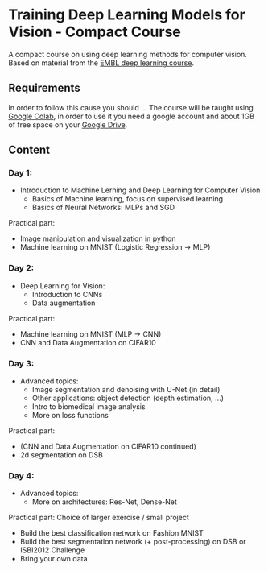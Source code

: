 # Training Deep Learning Models for Vision - Compact Course

A compact course on using deep learning methods for computer vision.
Based on material from the [EMBL deep learning course](https://github.com/kreshuklab/teaching-dl-course-2019).


## Requirements

In order to follow this cause you should ...
The course will be taught using [Google Colab](https://colab.research.google.com/notebooks/intro.ipynb#), in order to use it you need a google account and about 1GB of free space on your [Google Drive](https://www.google.com/drive/). 


<!---
### Course at University of Heidelberg, Summer 2020

We will teach the course at the University of Heidelberg on ...

when does it happen?
where does it happen?
who can attend?
how many can attend?
how many ECTS?
how to sign up?
bring your own laptop!
-->


## Content

### Day 1:

- Introduction to Machine Lerning and Deep Learning for Computer Vision
    - Basics of Machine learning, focus on supervised learning
    - Basics of Neural Networks: MLPs and SGD

Practical part:
- Image manipulation and visualization in python
- Machine learning on MNIST (Logistic Regression -> MLP)


### Day 2:

- Deep Learning for Vision:
    - Introduction to CNNs
    - Data augmentation

Practical part:
- Machine learning on MNIST (MLP -> CNN)
- CNN and Data Augmentation on CIFAR10


### Day 3:

- Advanced topics:
    - Image segmentation and denoising with U-Net (in detail)
    - Other applications: object detection (depth estimation, ...)
    - Intro to biomedical image analysis
    - More on loss functions

Practical part:
- (CNN and Data Augmentation on CIFAR10 continued)
- 2d segmentation on DSB


### Day 4:

- Advanced topics:
    - More on architectures: Res-Net, Dense-Net

Practical part: Choice of larger exercise / small project
- Build the best classification network on Fashion MNIST
- Build the best segmentation network (+ post-processing) on DSB or ISBI2012 Challenge
- Bring your own data
